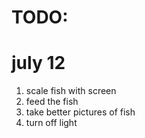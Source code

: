 # TODO:
# july 12
1. scale fish with screen
2. feed the fish
3. take better pictures of fish
4. turn off light